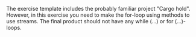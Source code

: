 The exercise template includes the probably familiar project "Cargo hold". However, in this exercise you need to make the for-loop using methods to use streams. The final product should not have any while (...) or for (...)-loops.